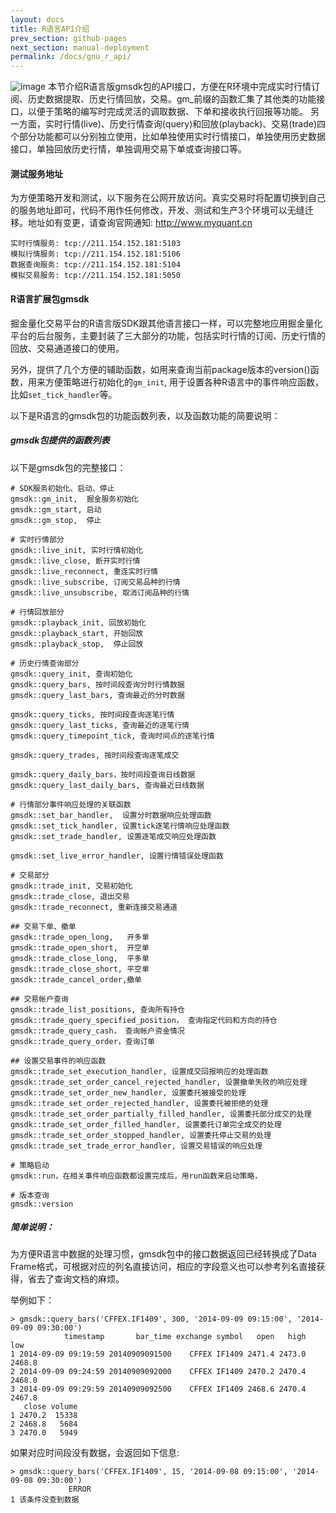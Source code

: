 ```yaml
---
layout: docs
title: R语言API介绍  
prev_section: github-pages
next_section: manual-deployment
permalink: /docs/gnu_r_api/
---
```

![image](http://www.r-project.org/Rlogo.jpg)
本节介绍R语言版gmsdk包的API接口，方便在R环境中完成实时行情订阅、历史数据提取、历史行情回放，交易。gm_前缀的函数汇集了其他类的功能接口，以便于策略的编写时完成灵活的调取数据、下单和接收执行回报等功能。
另一方面，实时行情(live)、历史行情查询(query)和回放(playback)、交易(trade)四个部分功能都可以分别独立使用，比如单独使用实时行情接口，单独使用历史数据接口，单独回放历史行情，单独调用交易下单或查询接口等。

#### 测试服务地址

为方便策略开发和测试，以下服务在公网开放访问。真实交易时将配置切换到自己的服务地址即可，代码不用作任何修改，开发、测试和生产3个环境可以无缝迁移。地址如有变更，请查询官网通知: http://www.myquant.cn

```
实时行情服务: tcp://211.154.152.181:5103
模拟行情服务: tcp://211.154.152.181:5106
数据查询服务: tcp://211.154.152.181:5104
模拟交易服务: tcp://211.154.152.181:5050
```

#### R语言扩展包gmsdk

掘金量化交易平台的R语言版SDK跟其他语言接口一样，可以完整地应用掘金量化平台的后台服务，主要封装了三大部分的功能，包括实时行情的订阅、历史行情的回放、交易通道接口的使用。

另外，提供了几个方便的辅助函数，如用来查询当前package版本的version()函数，用来方便策略进行初始化的```gm_init```, 用于设置各种R语言中的事件响应函数，比如```set_tick_handler```等。

以下是R语言的gmsdk包的功能函数列表，以及函数功能的简要说明：

##### gmsdk包提供的函数列表 

以下是gmsdk包的完整接口：

```
# SDK服务初始化、启动、停止
gmsdk::gm_init,  掘金服务初始化     
gmsdk::gm_start, 启动
gmsdk::gm_stop,  停止 

# 实时行情部分
gmsdk::live_init, 实时行情初始化
gmsdk::live_close, 断开实时行情
gmsdk::live_reconnect, 重连实时行情
gmsdk::live_subscribe, 订阅交易品种的行情
gmsdk::live_unsubscribe, 取消订阅品种的行情

# 行情回放部分
gmsdk::playback_init, 回放初始化
gmsdk::playback_start, 开始回放
gmsdk::playback_stop,  停止回放

# 历史行情查询部分
gmsdk::query_init, 查询初始化
gmsdk::query_bars, 按时间段查询分时行情数据
gmsdk::query_last_bars, 查询最近的分时数据

gmsdk::query_ticks, 按时间段查询逐笔行情
gmsdk::query_last_ticks, 查询最近的逐笔行情
gmsdk::query_timepoint_tick, 查询时间点的逐笔行情

gmsdk::query_trades, 按时间段查询逐笔成交

gmsdk::query_daily_bars，按时间段查询日线数据
gmsdk::query_last_daily_bars, 查询最近日线数据

# 行情部分事件响应处理的关联函数
gmsdk::set_bar_handler,  设置分时数据响应处理函数
gmsdk::set_tick_handler, 设置tick逐笔行情响应处理函数
gmsdk::set_trade_handler, 设置逐笔成交响应处理函数

gmsdk::set_live_error_handler, 设置行情错误处理函数

# 交易部分
gmsdk::trade_init, 交易初始化
gmsdk::trade_close, 退出交易
gmsdk::trade_reconnect, 重新连接交易通道

## 交易下单、撤单
gmsdk::trade_open_long,   开多单
gmsdk::trade_open_short,  开空单
gmsdk::trade_close_long,  平多单
gmsdk::trade_close_short, 平空单
gmsdk::trade_cancel_order,撤单

## 交易帐户查询
gmsdk::trade_list_positions, 查询所有持仓
gmsdk::trade_query_specified_position， 查询指定代码和方向的持仓
gmsdk::trade_query_cash， 查询帐户资金情况
gmsdk::trade_query_order，查询订单

## 设置交易事件的响应函数
gmsdk::trade_set_execution_handler, 设置成交回报响应的处理函数
gmsdk::trade_set_order_cancel_rejected_handler, 设置撤单失败的响应处理
gmsdk::trade_set_order_new_handler, 设置委托被接受的处理
gmsdk::trade_set_order_rejected_handler, 设置委托被拒绝的处理
gmsdk::trade_set_order_partially_filled_handler, 设置委托部分成交的处理
gmsdk::trade_set_order_filled_handler, 设置委托订单完全成交的处理
gmsdk::trade_set_order_stopped_handler, 设置委托停止交易的处理
gmsdk::trade_set_trade_error_handler, 设置交易错误的响应处理

# 策略启动
gmsdk::run，在相关事件响应函数都设置完成后，用run函数来启动策略，

# 版本查询
gmsdk::version

```

##### 简单说明：

为方便R语言中数据的处理习惯，gmsdk包中的接口数据返回已经转换成了Data Frame格式，可根据对应的列名直接访问，相应的字段意义也可以参考列名直接获得，省去了查询文档的麻烦。

举例如下：

```
> gmsdk::query_bars('CFFEX.IF1409', 300, '2014-09-09 09:15:00', '2014-09-09 09:30:00')
            timestamp       bar_time exchange symbol   open   high    low
1 2014-09-09 09:19:59 20140909091500    CFFEX IF1409 2471.4 2473.0 2468.8
2 2014-09-09 09:24:59 20140909092000    CFFEX IF1409 2470.2 2470.4 2468.0
3 2014-09-09 09:29:59 20140909092500    CFFEX IF1409 2468.6 2470.4 2467.8
   close volume
1 2470.2  15338
2 2468.8   5684
3 2470.0   5949
```
如果对应时间段没有数据，会返回如下信息:

```
> gmsdk::query_bars('CFFEX.IF1409', 15, '2014-09-08 09:15:00', '2014-09-08 09:30:00')
             ERROR
1 该条件没查到数据

```
